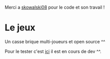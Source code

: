 Merci a [skowalski08](https://github.com/skowalski08/Brick-Breaker) pour le code et son travail !

# Le jeux

Un casse brique multi-joueurs et open source ^^

Pour le tester c'est [ici]() il est en cours de dev ^^.
